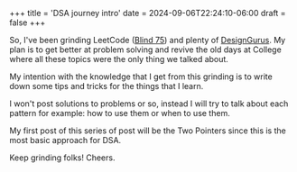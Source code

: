 +++
title = 'DSA journey intro'
date = 2024-09-06T22:24:10-06:00
draft = false
+++

So, I've been grinding LeetCode ([Blind 75](https://leetcode.com/studyplan/leetcode-75/)) and plenty of [DesignGurus](https://www.designgurus.io/course/grokking-the-coding-interview). My plan is to get better at problem solving and revive the old days at College where all these topics were the only thing we talked about.

My intention with the knowledge that I get from this grinding is to write down some tips and tricks for the things that I learn.

I won't post solutions to problems or so, instead I will try to talk about each pattern for example: how to use them or when to use them.

My first post of this series of post will be the Two Pointers since this is the most basic approach for DSA.

Keep grinding folks!
Cheers.

